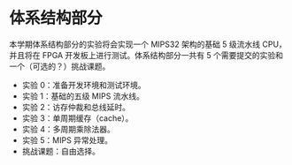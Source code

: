 # 体系结构部分

本学期体系结构部分的实验将会实现一个 MIPS32 架构的基础 5 级流水线 CPU，并且将在 FPGA 开发板上进行测试。体系结构部分一共有 5 个需要提交的实验和一个（可选的？）挑战课题。

* 实验 0：准备开发环境和测试环境。
* 实验 1：基础的五级 MIPS 流水线。
* 实验 2：访存仲裁和总线延时。
* 实验 3：单周期缓存（cache）。
* 实验 4：多周期乘除法器。
* 实验 5：MIPS 异常处理。
* 挑战课题：自由选择。

